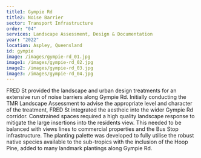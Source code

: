 ```yaml
---
title1: Gympie Rd
title2: Noise Barrier
sector: Transport Infrastructure
order: "04"
services: Landscape Assessment, Design & Documentation
year: "2022"
location: Aspley, Queensland
id: gympie
image: /images/gympie-rd_01.jpg
image1: /images/gympie-rd_02.jpg
image2: /images/gympie-rd_03.jpg
image3: /images/gympie-rd_04.jpg
---
```


FRED St provided the landscape and urban design treatments for an
extensive run of noise barriers along Gympie Rd. Initially conducting the TMR
Landscape Assessment to advise the appropriate level and character of the
treatment, FRED St integrated the aestheic into the wider Gympie Rd
corridor. Constrained spaces required a high quality landscape response to
mitigate the large insertions into the residents view. This needed to be
balanced with views lines to commercial properties and the Bus Stop
infrastructure. The planting palette was developed to fully utilise the
robust native species available to the sub-tropics with the inclusion of the
Hoop Pine, added to many landmark plantings along Gympie Rd.
